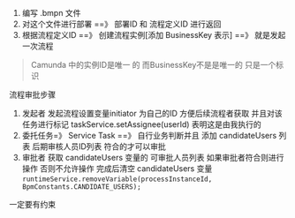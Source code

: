 1. 编写 .bmpn 文件
2. 对这个文件进行部署 ==》 部署ID 和 流程定义ID 进行返回
3. 根据流程定义ID ==》 创建流程实例[添加 BusinessKey 表示] ==》 就是发起一次流程

> Camunda 中的实例ID是唯一 的 而BusinessKey不是是唯一的 只是一个标识
>
流程审批步骤

1. 发起者 发起流程设置变量initiator 为自己的ID 方便后续流程者获取 并且对该任务进行标记 taskService.setAssignee(userId) 表明这是由我执行的
2. 委托任务=》 Service Task ==》 自行业务判断并且 添加 candidateUsers 列表 后期审核人员ID列表 符合的才可以审批
3. 审批者 获取 candidateUsers 变量的 可审批人员列表 如果审批者符合则进行操作 否则不允许操作 完成后清空 candidateUsers
   变量 ``runtimeService.removeVariable(processInstanceId, BpmConstants.CANDIDATE_USERS);``


一定要有约束